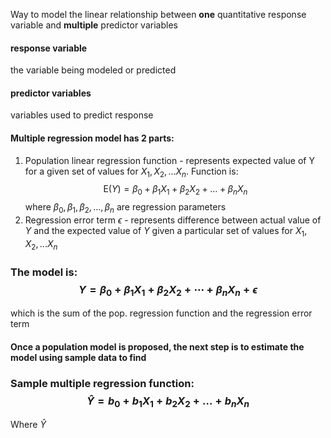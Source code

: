 Way to model the linear relationship between **one** quantitative response variable and **multiple** predictor variables

#### response variable
the variable being modeled or predicted
#### predictor variables
variables used to predict response

#### Multiple regression model has 2 parts:
1. Population linear regression function - represents expected value of Y for a given set of values for $X_1, X_2, ...X_n$. Function is: $$\mathrm{E}(Y) = \beta_0 + \beta_1 X_1 + \beta_2 X_2 + \ldots + \beta_n X_n$$ where $\beta_0, \beta_1, \beta_2, \ldots, \beta_n$ are regression parameters
2. Regression error term $\epsilon$ - represents difference between actual value of $Y$ and the expected value of $Y$ given a particular set of values for $X_1, X_2, ... X_n$ 
### The model is: $$Y = \beta_0 + \beta_1 X_1 + \beta_2 X_2 + \cdots + \beta_n X_n +  \epsilon$$
which is the sum of the pop. regression function and the regression error term

#### Once a population model is proposed, the next step is to estimate the model using sample data to find 

### Sample multiple regression function: $$\hat{Y} = b_0 + b_1 X_1 + b_2 X_2 + \ldots + b_n X_n$$
Where $\hat{Y}$